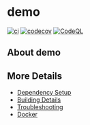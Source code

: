 # demo

[![ci](https://github.com/FeiWang1119/demo/actions/workflows/ci.yml/badge.svg)](https://github.com/FeiWang1119/demo/actions/workflows/ci.yml)
[![codecov](https://codecov.io/gh/FeiWang1119/demo/branch/main/graph/badge.svg)](https://codecov.io/gh/FeiWang1119/demo)
[![CodeQL](https://github.com/FeiWang1119/demo/actions/workflows/codeql-analysis.yml/badge.svg)](https://github.com/FeiWang1119/demo/actions/workflows/codeql-analysis.yml)

## About demo



## More Details

 * [Dependency Setup](README_dependencies.md)
 * [Building Details](README_building.md)
 * [Troubleshooting](README_troubleshooting.md)
 * [Docker](README_docker.md)
